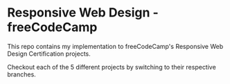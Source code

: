 # Responsive Web Design - freeCodeCamp

This repo contains my implementation to freeCodeCamp's Responsive Web Design Certification projects.

Checkout each of the 5 different projects by switching to their respective branches.
